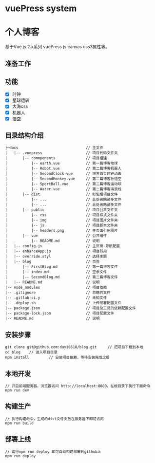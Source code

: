 # vuePress system #
# 个人博客 #
基于Vue.js 2.x系列 vuePress js canvas css3属性等。

## 准备工作 ##

## 功能 ##
- [x] 时钟
- [x] 星球运转
- [x] 大海css
- [x] 机器人
- [x] 悟空

## 目录结构介绍 ##


    ├─docs                               // 主文件
	│   |-- .vuepress                    // 项目代码文件夹
	│		|-- commponents              // 项目组建
    │           |-- earth.vue            // 第一篇博客地球
    │           |-- Robot.vue            // 第二篇博客机器人
    │           |-- SecondClock.vue      // 博客首页时钟动画
    │           |-- SecondMonkey.vue     // 第二篇博客孙悟空
    │           |-- SportBall.vue        // 第二篇博客运动球
    │           |-- Water.vue            // 第二篇博客海浪线
	|       |-- dist                     // 打包后项目文件
	|           |-- ...          	     // 此处省略诸多文件
	|           |-- ...          	     // 此处省略诸多文件
	|		|-- public                   // 项目公共文件夹
	│           |-- css                  // 项目样式文件夹
	│           |-- img                  // 项目图片文件夹
	│           |-- js                   // 项目脚本文件夹
	│           |-- headers.png          // 主页面引用图片
	│       |-- vue                      // 公共组件
	│           |-- README.md            // 说明
	│   |-- config.js                    // 主页面-导航配置
	│   |-- enhanceApp.js                // 项目引用
	│   |-- override.styl                // 选择主题
    │   |-- blog                         // 页签
    │       |-- FirstBlog.md             // 第一篇博客文件
    │       |-- index.md                 // 空余文件
    │       |-- SecondBlog.md            // 第二篇博客文件
	|   |-- README.md                    // 说明
	|-- node_modules                     // 项目依赖
	|-- .gitignore                       // 忽略的文件
	|-- .gitlab-ci.y                     // 未知文件
	|-- .deploy.sh                       // 上传部署配置文件
	|-- package.json                     // 项目及工具的依赖配置文件
	|-- package-lock.json                // 项目配置文件
	|-- README.md                        // 说明


## 安装步骤 ##

	git clone git@github.com:duyi0518/blog.git     // 把项目下载到本地
	cd blog    // 进入项目目录
	npm install         // 安装项目依赖，等待安装完成之后

## 本地开发 ##

	// 开启前端服务器，浏览器访问 http://localhost:8080，在根目录下执行下面命令
	npm run dev

## 构建生产 ##

	// 执行构建命令，生成的dist文件夹放在服务器下即可访问
	npm run build

## 部署上线 ##

    // 运行npm run deploy 即可自动构建部署到github上
    npm run deploy
